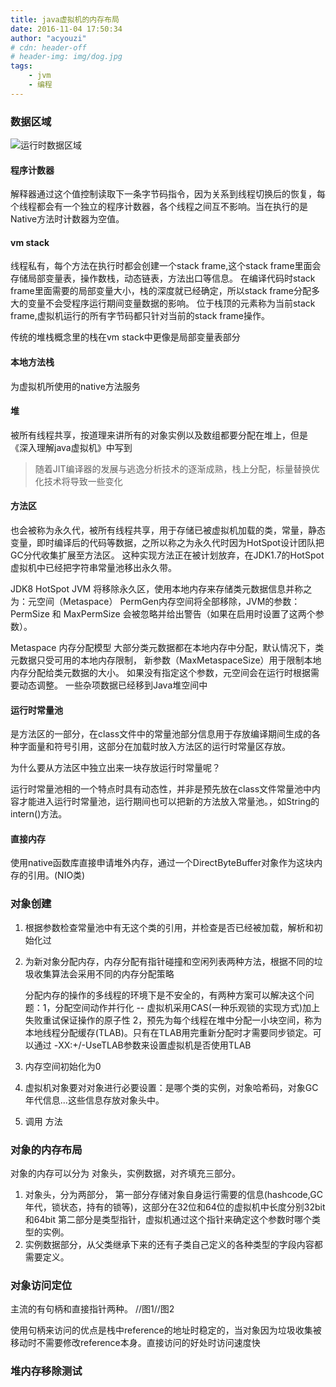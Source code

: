 ```yaml
---
title: java虚拟机的内存布局
date: 2016-11-04 17:50:34
author: "acyouzi"
# cdn: header-off
# header-img: img/dog.jpg
tags:
	- jvm
	- 编程
---
```


### 数据区域

![运行时数据区域](img/jvm_memory.png "内存布局图，后期更改")

#### 程序计数器
解释器通过这个值控制读取下一条字节码指令，因为关系到线程切换后的恢复，每个线程都会有一个独立的程序计数器，各个线程之间互不影响。当在执行的是Native方法时计数器为空值。

#### vm stack
线程私有，每个方法在执行时都会创建一个stack frame,这个stack frame里面会存储局部变量表，操作数栈，动态链表，方法出口等信息。
在编译代码时stack frame里面需要的局部变量大小，栈的深度就已经确定，所以stack frame分配多大的变量不会受程序运行期间变量数据的影响。
位于栈顶的元素称为当前stack frame,虚拟机运行的所有字节码都只针对当前的stack frame操作。

传统的堆栈概念里的栈在vm stack中更像是局部变量表部分

#### 本地方法栈
为虚拟机所使用的native方法服务

#### 堆
被所有线程共享，按道理来讲所有的对象实例以及数组都要分配在堆上，但是 《深入理解java虚拟机》中写到

> 随着JIT编译器的发展与逃逸分析技术的逐渐成熟，栈上分配，标量替换优化技术将导致一些变化

#### 方法区
也会被称为永久代，被所有线程共享，用于存储已被虚拟机加载的类，常量，静态变量，即时编译后的代码等数据，之所以称之为永久代时因为HotSpot设计团队把GC分代收集扩展至方法区。
这种实现方法正在被计划放弃，在JDK1.7的HotSpot虚拟机中已经把字符串常量池移出永久带。

JDK8 HotSpot JVM 将移除永久区，使用本地内存来存储类元数据信息并称之为：元空间（Metaspace）
PermGen内存空间将全部移除，JVM的参数：PermSize 和 MaxPermSize 会被忽略并给出警告（如果在启用时设置了这两个参数）。

Metaspace 内存分配模型
大部分类元数据都在本地内存中分配，默认情况下，类元数据只受可用的本地内存限制，
新参数（MaxMetaspaceSize）用于限制本地内存分配给类元数据的大小。
如果没有指定这个参数，元空间会在运行时根据需要动态调整。
一些杂项数据已经移到Java堆空间中


#### 运行时常量池
是方法区的一部分，在class文件中的常量池部分信息用于存放编译期间生成的各种字面量和符号引用，这部分在加载时放入方法区的运行时常量区存放。

为什么要从方法区中独立出来一块存放运行时常量呢？

运行时常量池相的一个特点时具有动态性，并非是预先放在class文件常量池中内容才能进入运行时常量池，运行期间也可以把新的方法放入常量池。，如String的intern()方法。

#### 直接内存
使用native函数库直接申请堆外内存，通过一个DirectByteBuffer对象作为这块内存的引用。(NIO类)

### 对象创建
1. 根据参数检查常量池中有无这个类的引用，并检查是否已经被加载，解析和初始化过
2. 为新对象分配内存，内存分配有指针碰撞和空闲列表两种方法，根据不同的垃圾收集算法会采用不同的内存分配策略

    分配内存的操作的多线程的环境下是不安全的，有两种方案可以解决这个问题：1，分配空间动作并行化 -- 虚拟机采用CAS(一种乐观锁的实现方式)加上失败重试保证操作的原子性 2，预先为每个线程在堆中分配一小块空间，称为本地线程分配缓存(TLAB)。只有在TLAB用完重新分配时才需要同步锁定。可以通过 -XX:+/-UseTLAB参数来设置虚拟机是否使用TLAB
    
3. 内存空间初始化为0
4. 虚拟机对象要对对象进行必要设置：是哪个类的实例，对象哈希码，对象GC年代信息...这些信息存放对象头中。
5. 调用 <init> 方法

### 对象的内存布局
对象的内存可以分为 对象头，实例数据，对齐填充三部分。

1. 对象头，分为两部分，
    第一部分存储对象自身运行需要的信息(hashcode,GC年代，锁状态，持有的锁等)，这部分在32位和64位的虚拟机中长度分别32bit和64bit
    第二部分是类型指针，虚拟机通过这个指针来确定这个参数时哪个类型的实例。
2. 实例数据部分，从父类继承下来的还有子类自己定义的各种类型的字段内容都需要定义。

### 对象访问定位
主流的有句柄和直接指针两种。
//图1//图2

使用句柄来访问的优点是栈中reference的地址时稳定的，当对象因为垃圾收集被移动时不需要修改reference本身。直接访问的好处时访问速度快

### 堆内存移除测试
